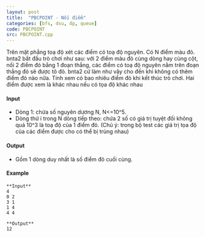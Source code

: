 ```yaml
---
layout: post
title:  "PBCPOINT - Nối điểm"
categories: [bfs, dsu, dp, queue]
code: PBCPOINT
src: PBCPOINT.cpp
---
```




  


Trên mặt phẳng toạ độ xét các điểm có toạ độ nguyên. Có N điểm màu đỏ. bnta2 bắt đầu trò chơi như sau: với 2 điểm màu đỏ cùng dòng hay cùng cột, nối 2 điểm đó bằng 1 đoạn thẳng, các điểm có toạ độ nguyên nằm trên đoạn thẳng đó sẽ được tô đỏ. bnta2 cứ làm như vậy cho đến khi không có thêm điểm đỏ nào nữa. Tính xem có bao nhiêu điểm đỏ khi kết thúc trò chơi. Hai điểm được xem là khác nhau nếu có tọa độ khác nhau

#### Input

*   Dòng 1: chứa số nguyên dương N, N<=10^5.
*   Dòng thứ i trong N dòng tiếp theo: chứa 2 số có giá trị tuyệt đối không quá 10^3 là toạ độ của 1 điểm đỏ. (Chú ý: trong bộ test các giá trị tọa độ của các điểm được cho có thể bị trùng nhau)

#### Output

*   Gồm 1 dòng duy nhất là số điểm đỏ cuối cùng.

#### Example

```
**Input**  
4   
0 2   
3 1   
1 4   
4 4   
  
**Output**  
12
```

<!--more-->

